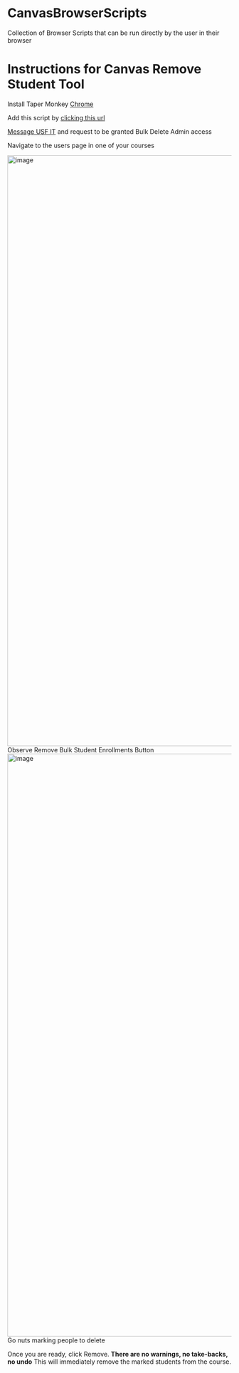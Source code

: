 # CanvasBrowserScripts
Collection of Browser Scripts that can be run directly by the user in their browser

# Instructions for Canvas Remove Student Tool

Install Taper Monkey [Chrome](https://chrome.google.com/webstore/detail/tampermonkey/dhdgffkkebhmkfjojejmpbldmpobfkfo)

Add this script by [clicking this url](https://github.com/USF-IT/CanvasBrowserScripts/raw/main/Canvas%20Remove%20Student%20Tool.user.js)

[Message USF IT](mailto:lms@usf.edu) and request to be granted Bulk Delete Admin access

Navigate to the users page in one of your courses

<img width="1328" alt="image" src="https://github.com/USF-IT/CanvasBrowserScripts/assets/596084/dcab914a-ba62-4e9e-8473-4ed9bc7f2f63">
Observe Remove Bulk Student Enrollments Button


<img width="1310" alt="image" src="https://github.com/USF-IT/CanvasBrowserScripts/assets/596084/b27b04a8-dc83-4bbe-b002-58ae4034971e">
Go nuts marking people to delete

Once you are ready, click Remove.    **There are no warnings, no take-backs, no undo**   This will immediately remove the marked students from the course.

